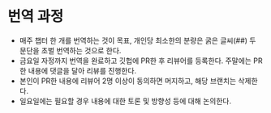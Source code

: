 # 번역 과정

- 매주 챕터 한 개를 번역하는 것이 목표, 개인당 최소한의 분량은 굵은 글씨(##) 두 문단을 초벌 번역하는 것으로 한다.
- 금요일 자정까지 번역을 완료하고 깃헙에 PR한 후 리뷰어를 등록한다. 주말에는 PR한 내용에 댓글을 달아 리뷰를 진행한다.
- 본인이 PR한 내용에 리뷰어 2명 이상이 동의하면 머지하고, 해당 브랜치는 삭제한다.
- 일요일에는 필요할 경우 내용에 대한 토론 및 방향성 등에 대해 논의한다.
